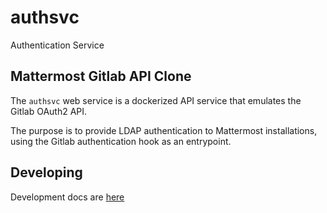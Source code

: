 # authsvc

Authentication Service


## Mattermost Gitlab API Clone

The `authsvc` web service is a dockerized API service that emulates the Gitlab OAuth2 API.

The purpose is to provide LDAP authentication to Mattermost installations, using the Gitlab authentication hook as an entrypoint.

## Developing

Development docs are [here](docs/README.md)
